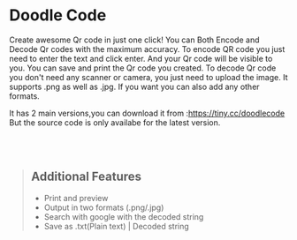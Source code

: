 # Doodle Code
Create awesome Qr code in just one click! You can Both Encode and Decode Qr codes with the maximum accuracy.
To encode QR code you just need to enter the text and click enter. And your Qr code will be visible to you.
You can save and print the Qr code you created. To decode Qr code you don't need any scanner or camera, you just need to upload 
the image. It supports .png as well as .jpg. If you want you can also add any other formats.

It has 2 main versions,you can download it from :https://tiny.cc/doodlecode
But the source code is only availabe for the latest version. 

<br>
<br>

> ## Additional Features
> * Print and preview
> * Output in two formats (.png/.jpg)
> * Search with google with the decoded string
> * Save as .txt(Plain text) | Decoded string
